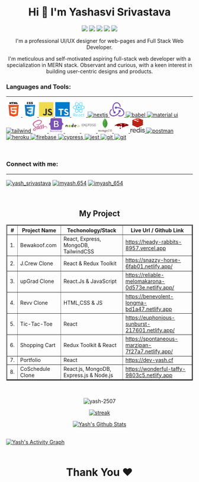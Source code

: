 <h1 align="center"> Hi 👋 I'm Yashasvi Srivastava</h1>

<p align= "center">
<img src="https://img.shields.io/badge/M-MongoDB-brightgreen"/>
<img src="https://img.shields.io/badge/E-Express-black"/>
<img src="https://img.shields.io/badge/R-React-skyblue"/>
<img src="https://img.shields.io/badge/N-Node-green"/>
<img src="https://img.shields.io/badge/JS-Javascript-yellow"/>
</p>

<p align="center">I'm a professional UI/UX designer for web-pages and Full Stack Web Developer.</p>

<p align="center">I'm meticulous and self-motivated aspiring full-stack web developer with a specialization in MERN stack. Observant and curious, with a keen interest in building user-centric designs and products.</p>

<h3 align="left">Languages and Tools:</h3>
<hr>
  
<p align="left"> <a href="https://www.w3.org/html/" target="_blank" rel="noreferrer"> <img src="https://raw.githubusercontent.com/devicons/devicon/master/icons/html5/html5-original-wordmark.svg" alt="html5" width="40" height="40"/> </a><a href="https://www.w3schools.com/css/" target="_blank" rel="noreferrer"> <img src="https://raw.githubusercontent.com/devicons/devicon/master/icons/css3/css3-original-wordmark.svg" alt="css3" width="40" height="40"/> </a><a href="https://developer.mozilla.org/en-US/docs/Web/JavaScript" target="_blank" rel="noreferrer"> <img src="https://raw.githubusercontent.com/devicons/devicon/master/icons/javascript/javascript-original.svg" alt="javascript" width="40" height="40"/> </a><a href="https://www.typescriptlang.org/" target="_blank" rel="noreferrer"> <img src="https://raw.githubusercontent.com/devicons/devicon/master/icons/typescript/typescript-original.svg" alt="typescript" width="40" height="40"/> </a><a href="https://reactjs.org/" target="_blank" rel="noreferrer"> <img src="https://raw.githubusercontent.com/devicons/devicon/master/icons/react/react-original-wordmark.svg" alt="react" width="40" height="40"/> </a> <a href="https://nextjs.org/" target="_blank" rel="noreferrer"> <img src="https://cdn.worldvectorlogo.com/logos/nextjs-2.svg" alt="nextjs" width="40" height="40"/> </a> <a href="https://redux.js.org" target="_blank" rel="noreferrer"> <img src="https://raw.githubusercontent.com/devicons/devicon/master/icons/redux/redux-original.svg" alt="redux" width="40" height="40"/> </a><a href="https://babeljs.io/" target="_blank" rel="noreferrer"> <img src="https://www.vectorlogo.zone/logos/babeljs/babeljs-icon.svg" alt="babel" width="40" height="40"/> </a><a href="https://mui.com/" target="_blank" rel="noreferrer"> <img src="https://mui.com/static/logo.png" alt="material ui" width="40" height="40"/> </a><a href="https://tailwindcss.com/" target="_blank" rel="noreferrer"> <img src="https://www.vectorlogo.zone/logos/tailwindcss/tailwindcss-icon.svg" alt="tailwind" width="40" height="40"/> </a><a href="https://sass-lang.com" target="_blank" rel="noreferrer"> <img src="https://raw.githubusercontent.com/devicons/devicon/master/icons/sass/sass-original.svg" alt="sass" width="40" height="40"/> </a><a href="https://getbootstrap.com" target="_blank" rel="noreferrer"><img src="https://raw.githubusercontent.com/devicons/devicon/master/icons/bootstrap/bootstrap-plain-wordmark.svg" alt="bootstrap" width="40" height="40"/> </a><a href="https://nodejs.org" target="_blank" rel="noreferrer"> <img src="https://raw.githubusercontent.com/devicons/devicon/master/icons/nodejs/nodejs-original-wordmark.svg" alt="nodejs" width="40" height="40"/> </a>  <a href="https://expressjs.com" target="_blank" rel="noreferrer"> <img src="https://raw.githubusercontent.com/devicons/devicon/master/icons/express/express-original-wordmark.svg" alt="express" width="40" height="40"/> </a><a href="https://www.mongodb.com/" target="_blank" rel="noreferrer"> <img src="https://raw.githubusercontent.com/devicons/devicon/master/icons/mongodb/mongodb-original-wordmark.svg" alt="mongodb" width="40" height="40"/> </a><a href="https://mongoosejs.com/" target="_blank" rel="noreferrer"> <img src="https://raw.githubusercontent.com/github/explore/80688e429a7d4ef2fca1e82350fe8e3517d3494d/topics/mongoose/mongoose.png" alt="mongoose" width="40" height="40"/> </a><a href="https://redis.io" target="_blank" rel="noreferrer"> <img src="https://raw.githubusercontent.com/devicons/devicon/master/icons/redis/redis-original-wordmark.svg" alt="redis" width="40" height="40"/> </a> <a href="https://postman.com" target="_blank" rel="noreferrer"> <img src="https://www.vectorlogo.zone/logos/getpostman/getpostman-icon.svg" alt="postman" width="40" height="40"/> </a><a href="https://heroku.com" target="_blank" rel="noreferrer"> <img src="https://www.vectorlogo.zone/logos/heroku/heroku-icon.svg" alt="heroku" width="40" height="40"/> </a><a href="https://firebase.google.com/" target="_blank" rel="noreferrer"> <img src="https://www.vectorlogo.zone/logos/firebase/firebase-icon.svg" alt="firebase" width="40" height="40"/> </a>  <a href="https://www.cypress.io" target="_blank" rel="noreferrer"> <img src="https://iconape.com/wp-content/files/gj/370774/svg/370774.svg" alt="cypress" width="40" height="40"/> </a>  <a href="https://jestjs.io" target="_blank" rel="noreferrer"> <img src="https://www.vectorlogo.zone/logos/jestjsio/jestjsio-icon.svg" alt="jest" width="40" height="40"/> </a><a href="https://git-scm.com/" target="_blank" rel="noreferrer"> <img src="https://www.vectorlogo.zone/logos/git-scm/git-scm-icon.svg" alt="git" width="40" height="40"/> </a><a href="https://code.visualstudio.com/" target="_blank" rel="noreferrer"> <img src="https://upload.wikimedia.org/wikipedia/commons/thumb/9/9a/Visual_Studio_Code_1.35_icon.svg/2048px-Visual_Studio_Code_1.35_icon.svg.png" alt="git" width="40" height="40"/> </a> </p>

<br>
<h3 align="left">Connect with me:</h3>
<hr>
<p align="left">
<a href="https://linkedin.com/in/yashasvi-srivastava-13aba5236" target="_blank"><img align="center" src="https://raw.githubusercontent.com/rahuldkjain/github-profile-readme-generator/master/src/images/icons/Social/linked-in-alt.svg" alt="yash_srivastava" height="30" width="40" /></a>
<a href="mailto:imyash.654@gmail.com" target="_blank"><img align="center" src="https://mikindom.sirv.com/Images/gmail.png" alt="imyash.654" height="30" width="30" /></a>
  <a href="https://www.hackerrank.com/imyash_654" target="blank"><img align="center" src="https://raw.githubusercontent.com/rahuldkjain/github-profile-readme-generator/master/src/images/icons/Social/hackerrank.svg" alt="imyash_654" height="30" width="40" /></a>
</p>
<br>

<h2 align="center"> My Project </h2>
<table align="center" border="2">
   <thead>
        <tr>
            <th>#</th>
            <th>Project Name</th>
            <th>Techonology/Stack</th>
            <th>Live Url / Github Link</th>
        </tr>
    </thead>
      <tbody>
        <tr>
            <td>1.</td>
            <td>Bewakoof.com</td>
            <td>React, Express, MongoDB, TailwindCSS</td>
            <td><a href="https://heady-rabbits-8957.vercel.app" target="_blank">https://heady-rabbits-8957.vercel.app</a></td>
        </tr>
        <tr>
            <td>2.</td>
            <td>J.Crew Clone</td>
            <td>React & Redux Toolkit</td>
            <td><a href="https://snazzy-horse-6fab01.netlify.app/" target="_blank">https://snazzy-horse-6fab01.netlify.app/</a></td>
        </tr>
        <tr>
            <td>3.</td>
            <td>upGrad Clone</td>
            <td>React.Js & JavaScript</td>
            <td><a href="https://reliable-melomakarona-0d573e.netlify.app/" target="_blank">https://reliable-melomakarona-0d573e.netlify.app/</a></td>
        </tr>
        <tr>
            <td>4.</td>
            <td>Revv Clone</td>
            <td>HTML,CSS & JS</td>
            <td><a href="https://benevolent-longma-bd1a47.netlify.app"  target="_blank">https://benevolent-longma-bd1a47.netlify.app</a></td>
        </tr> 
         <tr>
            <td>5.</td>
            <td>Tic-Tac-Toe</td>
            <td>React</td>
            <td><a href="https://euphonious-sunburst-217601.netlify.app/"  target="_blank">https://euphonious-sunburst-217601.netlify.app/</a></td>
        </tr>
         <tr>
            <td>6.</td>
            <td>Shopping Cart</td>
            <td>Redux Toolkit & React</td>
            <td><a href="https://spontaneous-marzipan-7f27a7.netlify.app/"  target="_blank">https://spontaneous-marzipan-7f27a7.netlify.app/</a></td>
        </tr>
        <tr>
            <td>7.</td>
            <td>Portfolio</td>
            <td>React</td>
            <td><a href="https://dev-yash.cf/"  target="_blank">https://dev-yash.cf</a></td>
        </tr>
         <tr>
            <td>8.</td>
            <td>CoSchedule Clone</td>
            <td>React.js, MongoDB, Express.js & Node.js</td>
            <td><a href="https://wonderful-taffy-9803c5.netlify.app" target="_blank">https://wonderful-taffy-9803c5.netlify.app</a></td>
        </tr>
    </tbody>

</table>

<br/>
<p align="center"><img align="center" src="https://github-readme-stats.vercel.app/api/top-langs?username=yash-2507&show_icons=true&locale=en&layout=compact&theme=react&hide_border=true&bg_color=0D1117" alt="yash-2507" /></p>

<p align="center">
    <a href="https://github.com/Yash-207/github-readme-streak-stats">
        <img title=":fire: Get streak stats for your profile at git.io/streak-stats" alt="streak" src="https://github-readme-streak-stats.herokuapp.com/?user=Yash-2507&theme=black-ice&hide_border=true&stroke=0000&background=060A0CD0"/>
    </a>
</p>
<p align="center">
    <a href="https://github.com/Akshit3010/github-readme-stats"><img alt="Yash's Github Stats" src="https://github-readme-stats.vercel.app/api?username=Yash-2507&show_icons=true&count_private=true&theme=react&hide_border=true&bg_color=0D1117" /></a>
    </p>
 
<br/>
<a href="https://github.com/yash-2507/github-readme-activity-graph"><img alt="Yash's Activity Graph" src="https://activity-graph.herokuapp.com/graph?username=Yash-2507&bg_color=0D1117&color=5BCDEC&line=5BCDEC&point=FFFFFF&hide_border=true" /></a>
<br />
<br />

<h1 align="center"> Thank You ❤</h1>
